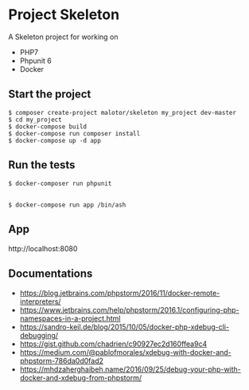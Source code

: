 # Project Skeleton

A Skeleton project for working on

- PHP7
- Phpunit 6
- Docker

## Start the project

    $ composer create-project malotor/skeleton my_project dev-master
    $ cd my_project
    $ docker-compose build
    $ docker-compose run composer install
    $ docker-compose up -d app
    
## Run the tests

    $ docker-composer run phpunit

## 

    $ docker-compose run app /bin/ash
    
## App

http://localhost:8080
    
 
## Documentations

- https://blog.jetbrains.com/phpstorm/2016/11/docker-remote-interpreters/
- https://www.jetbrains.com/help/phpstorm/2016.1/configuring-php-namespaces-in-a-project.html
- https://sandro-keil.de/blog/2015/10/05/docker-php-xdebug-cli-debugging/
- https://gist.github.com/chadrien/c90927ec2d160ffea9c4
- https://medium.com/@pablofmorales/xdebug-with-docker-and-phpstorm-786da0d0fad2
- https://mhdzaherghaibeh.name/2016/09/25/debug-your-php-with-docker-and-xdebug-from-phpstorm/